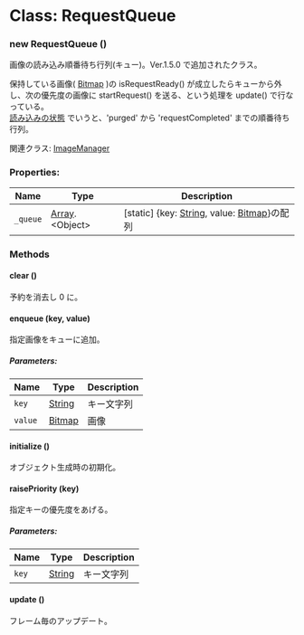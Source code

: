 # Class: RequestQueue

### new RequestQueue ()

画像の読み込み順番待ち行列(キュー)。Ver.1.5.0 で追加されたクラス。

保持している画像( [Bitmap](Bitmap.md) )の isRequestReady() が成立したらキューから外し、次の優先度の画像に startRequest() を送る、という処理を update() で行なっている。<br />
[読み込みの状態](Bitmap.md#読み込みの状態) でいうと、'purged' から 'requestCompleted' までの順番待ち行列。

関連クラス: [ImageManager](ImageManager.md)

### Properties:

| Name     | Type                             | Description                                                           |
| -------- | -------------------------------- | --------------------------------------------------------------------- |
| `_queue` | [Array](Array.md).&lt;Object&gt; | [static] {key: [String](String.md), value: [Bitmap](Bitmap.md)}の配列 |

### Methods

#### clear ()

予約を消去し 0 に。

#### enqueue (key, value)

指定画像をキューに追加。

##### Parameters:

| Name    | Type                | Description |
| ------- | ------------------- | ----------- |
| `key`   | [String](String.md) | キー文字列  |
| `value` | [Bitmap](Bitmap.md) | 画像        |

#### initialize ()

オブジェクト生成時の初期化。

#### raisePriority (key)

指定キーの優先度をあげる。

##### Parameters:

| Name  | Type                | Description |
| ----- | ------------------- | ----------- |
| `key` | [String](String.md) | キー文字列  |

#### update ()

フレーム毎のアップデート。
